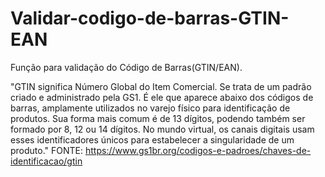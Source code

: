 # Validar-codigo-de-barras-GTIN-EAN
Função para validação do Código de Barras(GTIN/EAN).

"GTIN significa Número Global do Item Comercial. Se trata de um padrão criado e administrado pela GS1. É ele que aparece abaixo dos códigos de barras, amplamente utilizados no varejo físico para identificação de produtos. Sua forma mais comum é de 13 dígitos, podendo também ser formado por 8, 12 ou 14 dígitos. No mundo virtual, os canais digitais usam esses identificadores únicos para estabelecer a singularidade de um produto." FONTE: https://www.gs1br.org/codigos-e-padroes/chaves-de-identificacao/gtin
